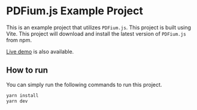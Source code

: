 # PDFium.js Example Project

This is an example project that utilizes `PDFium.js`. This project is built using Vite.
This project will download and install the latest version of `PDFium.js` from npm.

[Live demo](https://pdfium-js-example.vercel.app/) is also available.

## How to run

You can simply run the following commands to run this project.

```sh
yarn install
yarn dev
```
